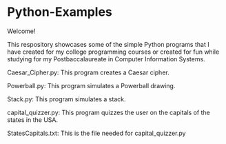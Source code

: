 # Python-Examples

Welcome!

This respository showcases some of the simple Python programs that I have created for my college programming courses or created for fun while studying for my Postbaccalaureate in Computer Information Systems. 

 Caesar_Cipher.py:  This program creates a Caesar cipher.
 
 Powerball.py:  This program simulates a Powerball drawing.
 
 Stack.py:  This program simulates a stack. 
 
capital_quizzer.py: This program quizzes the user on the capitals of the states in the USA.

StatesCapitals.txt: This is the file needed for capital_quizzer.py
 
